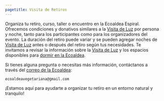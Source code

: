 ```yaml
---
pagetitle: Visita de Retiros
---
```


Organiza tu retiro, curso, taller o encuentro en la Ecoaldea Espiral.
Ofrecemos condiciones y donativos similares a la [Visita de Luz] por persona y noche,
tanto para los participantes como para los organizadores del evento.
La duración del retiro puede variar
y se pueden agregar noches de [Visita de Luz] antes o después del retiro
según tus necesidades.
Te invitamos a revisar la información sobre la [Visita de Luz]
y los espacios disponibles para [dormir en la Ecoaldea](../alojamiento.md).

Si tienes alguna pregunta o necesitas más información,
contáctanos a través del [correo de la Ecoaldea](
mailto:ecoaldeavegetariana@gmail.com):

`ecoaldeavegetariana@gmail.com`

¡Estamos aquí para ayudarte a organizar tu retiro
en un entorno natural y tranquilo!

[Visita de Luz]: luz.md
